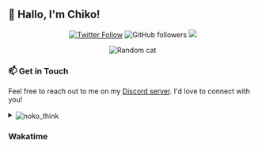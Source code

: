 ## 👋 Hallo, I'm Chiko!

<div align="center">

[![Twitter Follow](https://img.shields.io/twitter/follow/chikoxq?label=Follow)](https://twitter.com/intent/follow?screen_name=chikoxq)
![GitHub followers](https://img.shields.io/github/followers/chikof?label=Follow&style=social)
![](https://komarev.com/ghpvc/?username=chikof&color=blue)

</div>

<a href="https://cataas.com">
<img src="https://cataas.com/cat?type=square" align="right" width="300"alt="Random cat">
</a>

<div><picture><img src="https://raw.githubusercontent.com/carbon-language/carbon-lang/refs/heads/trunk/docs/images/bumper.png" alt=""></picture></div>

### 📫 Get in Touch
Feel free to reach out to me on my [Discord server](https://discord.gg/sejc7TnX6N). I'd love to connect with you!

<details>
<summary>
<img src="https://cdn3.emoji.gg/emojis/64203-noko-think.png" width="35px" height="35px" alt="noko_think" align="center">

### Wakatime
</summary>

<!--START_SECTION:waka-->
![Code Time](http://img.shields.io/badge/Code%20Time-2%2C339%20hrs%209%20mins-blue)

![Profile Views](http://img.shields.io/badge/Profile%20Views-1-blue)

![Lines of code](https://img.shields.io/badge/From%20Hello%20World%20I%27ve%20Written-9.4%20million%20lines%20of%20code-blue)

**🐱 My GitHub Data** 

> 📦 104.3 kB Used in GitHub's Storage 
 > 
> 💼 Opted to Hire
 > 
> 📜 38 Public Repositories 
 > 
> 🔑 31 Private Repositories 
 > 
**I'm a Night 🦉** 

```text
🌞 Morning                922 commits         █░░░░░░░░░░░░░░░░░░░░░░░░   05.24 % 
🌆 Daytime                5565 commits        ████████░░░░░░░░░░░░░░░░░   31.64 % 
🌃 Evening                8241 commits        ████████████░░░░░░░░░░░░░   46.86 % 
🌙 Night                  2858 commits        ████░░░░░░░░░░░░░░░░░░░░░   16.25 % 
```
📅 **I'm Most Productive on Sunday** 

```text
Monday                   2010 commits        ███░░░░░░░░░░░░░░░░░░░░░░   11.43 % 
Tuesday                  1241 commits        ██░░░░░░░░░░░░░░░░░░░░░░░   07.06 % 
Wednesday                2473 commits        ████░░░░░░░░░░░░░░░░░░░░░   14.06 % 
Thursday                 2537 commits        ████░░░░░░░░░░░░░░░░░░░░░   14.43 % 
Friday                   3338 commits        █████░░░░░░░░░░░░░░░░░░░░   18.98 % 
Saturday                 2337 commits        ███░░░░░░░░░░░░░░░░░░░░░░   13.29 % 
Sunday                   3650 commits        █████░░░░░░░░░░░░░░░░░░░░   20.76 % 
```


📊 **This Week I Spent My Time On** 

```text
🕑︎ Time Zone: Europe/London

💬 Programming Languages: 
Rust                     2 hrs 33 mins       ████████░░░░░░░░░░░░░░░░░   30.29 % 
Nix                      1 hr 43 mins        █████░░░░░░░░░░░░░░░░░░░░   20.43 % 
YAML                     1 hr 34 mins        █████░░░░░░░░░░░░░░░░░░░░   18.51 % 
Bash                     41 mins             ██░░░░░░░░░░░░░░░░░░░░░░░   08.16 % 
Nushell                  33 mins             ██░░░░░░░░░░░░░░░░░░░░░░░   06.51 % 

🔥 Editors: 
Neovim                   8 hrs 28 mins       █████████████████████████   100.00 % 

💻 Operating System: 
Linux                    8 hrs 28 mins       █████████████████████████   100.00 % 
```

**I Mostly Code in TypeScript** 

```text
TypeScript               32 repos            ██████████░░░░░░░░░░░░░░░   41.03 % 
Rust                     29 repos            █████████░░░░░░░░░░░░░░░░   37.18 % 
Nix                      5 repos             ██░░░░░░░░░░░░░░░░░░░░░░░   06.41 % 
Lua                      3 repos             █░░░░░░░░░░░░░░░░░░░░░░░░   03.85 % 
Python                   3 repos             █░░░░░░░░░░░░░░░░░░░░░░░░   03.85 % 
```




 Last Updated on 30/05/2025 01:07:17 UTC
<!--END_SECTION:waka-->

</details>

<!--
<p align="center">
     <a href="https://discord.gg/HhybNhchcC"><img src="https://invidget.switchblade.xyz/sejc7TnX6N" align="center" ><a>
</p> 
-->
